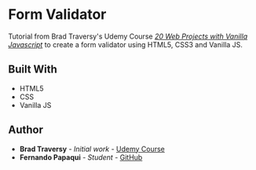 # Form Validator

Tutorial from Brad Traversy's Udemy Course [_20 Web Projects with Vanilla Javascript_](https://www.udemy.com/course/web-projects-with-vanilla-javascript) to create a form validator using HTML5, CSS3 and Vanilla JS.

## Built With

- HTML5
- CSS
- Vanilla JS

## Author

- **Brad Traversy** - _Initial work_ - [Udemy Course](https://www.udemy.com/course/web-projects-with-vanilla-javascript)
- **Fernando Papaqui** - _Student_ - [GitHub](https://github.com/papaqui)
